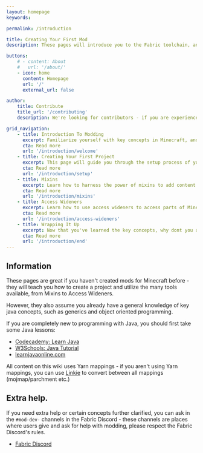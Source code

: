 ```yaml
---
layout: homepage
keywords:

permalink: /introduction

title: Creating Your First Mod
description: These pages will introduce you to the Fabric toolchain, and modding as a whole.

buttons:
    # - content: About
    #   url: '/about/'
    - icon: home
      content: Homepage
      url: '/'
      external_url: false

author:
    title: Contribute
    title_url: '/contributing'
    description: We're looking for contributors - if you are experienced with the Fabric Toolchain, you are more than welcome to look at our roadmap and create a pull request.

grid_navigation:
    - title: Introduction To Modding
      excerpt: Familiarize yourself with key concepts in Minecraft, and understand the Fabric Toolchain.
      cta: Read more
      url: '/introduction/welcome' 
    - title: Creating Your First Project
      excerpt: This page will guide you through the setup process of your first project using Minecraft Development and IntelliJ IDEA.
      cta: Read more
      url: '/introduction/setup'
    - title: Mixins
      excerpt: Learn how to harness the power of mixins to add content to your mod.
      cta: Read more
      url: '/introduction/mixins'
    - title: Access Wideners
      excerpt: Learn how to use access wideners to access parts of Minecraft's code that isn't usually accessible.
      cta: Read more
      url: '/introduction/access-wideners'
    - title: Wrapping It Up
      excerpt: Now that you've learned the key concepts, why dont you attempt some of these ideas or follow other sections of this wiki?
      cta: Read more
      url: '/introduction/end'   
---
```


## Information

These pages are great if you haven't created mods for Minecraft before - they will teach you how to create a project and utilize the many tools available, from Mixins to Access Wideners. 

However, they also assume you already have a general knowledge of key java concepts, such as generics and object oriented programming.

If you are completely new to programming with Java, you should first take some Java lessons:

- [Codecademy: Learn Java](https://www.codecademy.com/learn/learn-java)
- [W3Schools: Java Tutorial](https://www.w3schools.com/java/)
- [learnjavaonline.com](https://www.learnjavaonline.org/)

All content on this wiki uses Yarn mappings - if you aren't using Yarn mappings, you can use [Linkie](https://linkie.shedaniel.me/mappings) to convert between all mappings (mojmap/parchment etc.)

## Extra help.

If you need extra help or certain concepts further clarified, you can ask in the `#mod-dev-` channels in the Fabric Discord - these channels are places where users give and ask for help with modding, please respect the Fabric Discord's rules.

- [Fabric Discord](https://discord.gg/v6v4pMv)